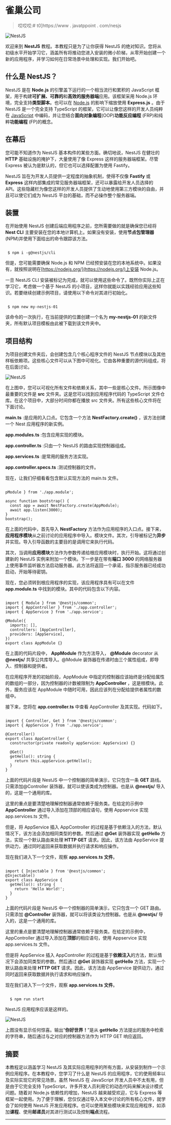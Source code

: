 # 雀巢公司

> 哎哎哎:# t0]https://www . javatppoint . com/nesjs

![NestJS](img/9264ab4c1967e82d620cff87cd26cbd7.png)

欢迎来到 **NestJS** 教程。本教程只是为了让你获得 NestJS 的绝对知识。您将从初级水平开始学习它，涵盖所有将推动您进入安装的微小阶梯，从零开始创建一个新的应用程序，并学习如何在日常场景中处理和实现。我们开始吧。

## 什么是 NestJS？

NestJS 是在 **Node.js** 的引擎盖下运行的一个相当流行和累积的 JavaScript 框架，用于构建**可扩展、可靠的**和**高效的服务器端**应用。该框架采用 Node.js 环境，完全支持**类型脚本**。也可以在 [Node.js](https://www.javatpoint.com/nodejs-tutorial) 的影响下缩放使用 **Express.js** 。由于 NestJS 是一个完全支持 TypeScript 的框架，它可以让像您这样的开发人员纯粹在 [JavaScript](https://www.javatpoint.com/javascript-tutorial) 中编码，并让您结合**面向对象编程**(OOP)**功能反应编程** (FRP)和纯粹**功能编程** (FP)的概念。

## 在幕后

您可能不知道作为 NestJS 基本构件的某些方面。确切地说，NestJS 在健壮的 **HTTP** 基础设施的掩护下，大量使用了像 Express 这样的服务器端框架。尽管 Express 被认为是默认的，但它也可以选择配置为使用 Fastify。

NestJS 旨在为开发人员提供一定程度的抽象机制，使得不仅像 **Fastify** 或 **Express** 这样内部集成的常见服务器端框架，还可以暴露给开发人员选择的 API。这些隐藏栏为像您这样的开发人员提供了生动地使用第三方模块的自由，并且可以使它们成为 NestJS 平台的基础，而不必操作整个服务器端。

## 装置

在开始使用 NestJS 创建后端应用程序之前，您所需要做的就是确保您已经将 **Nest CLI** 主要安装在您的本地计算机上。如果没有安装，使用**节点包管理器** (NPM)并使用下面给出的命令跟踪该方法。

```

 $ npm i -g@nestjs/cli

```

但是，您可能需要确保 Node.js 和 NPM 已经预安装在您的本地系统中。如果没有，就按照说明在[https://nodejs.org/](https://nodejs.org/)上安装 Node.js。

一旦 NestJS CLI 安装被标记为完成，就可以使用这些命令了。既然你实际上正在学习它，考虑做一个基于 NestJS 的小项目，这样你就能以实践经验应用这些知识。若要继续创建示例项目，请使用以下命令对其进行初始化。

```

 $ npm new my-nestjs-01

```

该命令的一次执行，在当前提供的位置创建一个名为 **my-nestjs-01** 的新文件夹，所有默认项目模板由此被下载到该文件夹中。

## 项目结构

为项目创建文件夹后，会创建包含几个核心程序文件的 NestJS 节点模块以及其他样板依赖项。这些核心文件可以从下图中可视化。它由各种重要的源代码组成，将在后面讨论。

![NestJS](img/3ad821a1de0f5f1667091e1356f7853a.png)

在上图中，您可以可视化所有文件和依赖关系，其中一些是核心文件。所示图像中最重要的文件是 **src** 文件夹。这是您可以找到应用程序代码的 TypeScript 文件仓库。在这个项目中，大部分时间你都在播放 src 文件夹。所有这些核心文件将在下面讨论。

**main.ts** :是应用的入口点。它包含一个方法 **NestFactory.create()** ，该方法创建一个 Nest 应用程序的新实例。

**app.modules.ts** :包含应用实现的模块。

**app.controller.ts** :只由一个 NestJS 的路由实现控制器组成。

**app.services.ts** :是常用的服务方法实现。

**app.controller.specs.ts** :测试控制器的文件。

现在，让我们仔细看看包含默认实现方法的 main.ts 文件。

```

pModule } from './app.module';

async function bootstrap() {
  const app = await NestFactory.create(AppModule);
  await app.listen(3000);
}
bootstrap();

```

在上面的代码中，首先导入 **NestFactory** 方法作为应用程序的入口点。接下来，**应用程序模块**从之前讨论的应用程序中导入。模块文件。其次，引导被标记为**异步**并实现。导入引导函数的主要目的是调用它来执行代码。

其次，当调用**应用模块**方法作为参数传递给根应用模块时，执行开始。这将通过创建新的 NestJS 实例来附加一个模块。下一步是在带有**端口 3000** 的网络服务器上使用事件监听器方法启动服务器。此方法将返回一个承诺，指示服务器已经成功启动，开始等待密钥。

现在，您必须转到根应用程序的实现，该应用程序具有可以在文件 **app.module.ts** 中找到的模块。其中的代码包含以下内容。

```

import { Module } from '@nestjs/common';
import { AppController } from './app.controller';
import { AppService } from './app.service';

@Module({
  imports: [],
  controllers: [AppController],
  providers: [AppService],
})
export class AppModule {}

```

在上面的代码片段中， **AppModule** 作为方法导入， **@Module** decorator 从 **@nestjs/** 共享公共库导入。@Module 装饰器在传递时由三个属性组成，即导入、控制器和提供者。

在应用程序开发的初始阶段，AppModule 中指定的控制器应该始终是分配给属性的数组的一部分，因为控制器的计数被限制为 **AppController** ，这是根模块。此外，服务应该在 AppModule 中随时可用，因此应该列在分配给提供者属性的数组中。

接下来，您将在 **app.controller.ts** 中查看 AppController 及其实现。代码如下。

```

import { Controller, Get } from '@nestjs/common';
import { AppService } from './app.service';

@Controller()
export class AppController {
  constructor(private readonly appService: AppService) {}

  @Get()
  getHello(): string {
    return this.appService.getHello();
  }
}

```

上面的代码片段是 NestJS 中一个控制器的简单演示，它只包含一条 **GET** 路线。只需添加@Controller 装饰器，就可以使该类成为控制器。也是从 **@nestjs/** 导入的，这是一个通用的库。

这里的重点是要清楚地理解控制器通常依赖于服务类。在给定的示例中 **AppController** 通过导入添加在顶部的相应语句，使用 Appservice 实现 app.services.ts 文件。

但是，将 AppService 插入 AppController 的过程是基于依赖注入的方法，默认情况下，该方法会添加相同类型的参数。然后通过 **@Get** 装饰器实现 **getHello** 方法，实现一个默认路由来处理 **HTTP GET** 请求。因此，该方法由 AppService 提供动力，通过同时返回来获取数据并执行请求和响应操作。

现在我们进入下一个文件，观察 **app.services.ts 文件**。

```

import { Injectable } from '@nestjs/common';
@Injectable()
export class AppService {
  getHello(): string {
    return 'Hello World!';
  }
}

```

上面的代码片段是 NestJS 中一个控制器的简单演示，它只包含一个 GET 路由。只需添加 **@Controller** 装饰器，就可以将该类设为控制器。也是从 **@nestjs/** 导入的，这是一个通用的库。

这里的重点是要清楚地理解控制器通常依赖于服务类。在给定的示例中，AppController 通过导入添加在**顶部**的相应语句，使用 Appservice 实现 app.services.ts 文件。

但是将 AppService 插入 AppController 的过程是基于**依赖注入**的方法，默认情况下会添加同类型的参数。然后通过 **@Get** 装饰器实现 **getHello** 方法，实现一个默认路由来处理 **HTTP GET** 请求。因此，该方法由 AppService 提供动力，通过同时返回来获取数据并执行请求和响应操作。

现在我们进入下一个文件，观察 **app.services.ts 文件**。

```

  $ npm run start

```

NestJS 应用程序应该是这样的。

![NestJS](img/eaea11d0de06d74f61939dd32c3d884d.png)

上图没有显示任何惊喜。输出“**你好世界！**”是从 **getHello** 方法提出的服务中检索的字符串，随后通过与之对应的控制器方法作为 HTTP GET 响应返回。

## 摘要

本教程足以涵盖学习 NestJS 及其实际应用程序的所有方面，从安装到制作一个示例应用程序。在本教程中，您学习了什么是 NestJS 的应用程序，它的使用频率以及实际实现它的常见场景。虽然 NestJS 在 JavaScript 开发人员中不太有用，但是由于它完全支持 TypeScript，许多开发人员利用它的动态代码来解决设计模式问题。随着对 Node.js 依赖性的增加，NestJS 越来越受欢迎，它与 Express 等框架一起使用。为了便于理解，您仅仅通过导入本文中讨论的所有核心文件，就学会了如何使用 NestJS 开发应用程序。也可以使用某些模块来实现应用程序，如添加**课程**、使用**邮递员**对其进行测试以及控制**端点**流程。

* * *
